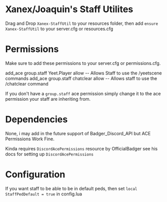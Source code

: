 # Xanex/Joaquin's Staff Utilites

Drag and Drop ``Xanex-StaffUtil`` to your resources folder, then add ``ensure Xanex-StaffUtil`` to your server.cfg or resources.cfg

# Permissions

Make sure to add these permissions to your server.cfg or permissions.cfg.

add_ace group.staff Yeet.Player allow -- Allows Staff to use the /yeetscene commands
add_ace group.staff chatclear allow -- Allows staff to use the /chatclear command


If you don't have a ``group.staff`` ace permission simply change it to the ace permission your staff are inheriting from.

# Dependencies

None, i may add in the future support of Badger_Discord_API but ACE Permissions Work Fine.

Kinda requires ``DiscordAcePermissions`` resource by OfficialBadger see his docs for setting up ``DiscordAcePermissions``

# Configuration

If you want staff to be able to be in default peds, then set ``local StaffPedDefault = true`` in config.lua
